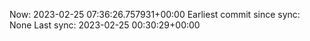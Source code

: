 Now: 2023-02-25 07:36:26.757931+00:00 Earliest commit since sync: None Last sync: 2023-02-25 00:30:29+00:00
